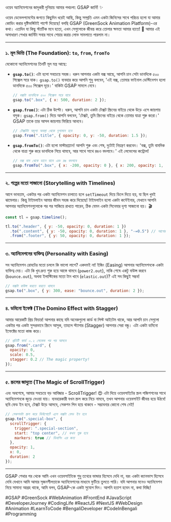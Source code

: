 ওয়েব অ্যানিমেশনের জাদুকরী দুনিয়ায় আমার পথচলা: GSAP জার্নি! ✨

ওয়েব ডেভেলপমেন্টের জগতে কিছুদিন ধরেই আছি, কিন্তু সম্প্রতি এমন একটা জিনিসের সাথে পরিচয় হলো যা আমার কোডিং করার দৃষ্টিভঙ্গিটাই পাল্টে দিয়েছে! বলছি GSAP (GreenSock Animation Platform)-এর কথা। এতদিন যা কিছু স্ট্যাটিক মনে হতো, এখন সেগুলোকে জীবন্ত করে তোলার ক্ষমতা আমার হাতে! 🚀 আমার এই অসাধারণ শেখার জার্নিটা সবার সাথে শেয়ার করার লোভ সামলাতে পারলাম না।

---

### ১. মূল ভিত্তি (The Foundation): `to`, `from`, `fromTo`

যেকোনো অ্যানিমেশনের তিনটি মূল মন্ত্র আছে:

*   **`gsap.to()`**: এটা হলো সবচেয়ে সহজ। ধরুন আপনার একটা বক্স আছে, আপনি চান সেটা ডানদিকে ৫০০ পিক্সেল সরে যাক। `gsap.to()` ব্যবহার করে আপনি শুধু বলবেন, 'এই বক্স, তোমার ফাইনাল ডেস্টিনেশন হলো ডানদিকে ৫০০ পিক্সেল দূরে।' বাকিটা GSAP সামলে নেবে।

    ```javascript
    // বক্সটা ডানদিকে ৫০০ পিক্সেল সরে যাবে
    gsap.to(".box", { x: 500, duration: 2 });
    ```

*   **`gsap.from()`**: এটা ঠিক উল্টো। ধরুন, আপনি চান একটা টেক্সট স্ক্রিনের বাইরে থেকে উড়ে এসে জায়গায় বসুক। `gsap.from()` দিয়ে আপনি বলবেন, 'টেক্সট, তুমি স্ক্রিনের বাইরে থেকে তোমার যাত্রা শুরু করো।' GSAP তাকে তার আসল জায়গায় ফিরিয়ে আনবে।

    ```javascript
    // টেক্সটটা অদৃশ্য অবস্থা থেকে দৃশ্যমান হবে
    gsap.from(".title", { opacity: 0, y: -50, duration: 1.5 });
    ```

*   **`gsap.fromTo()`**: এটা হলো মাস্টারপ্ল্যান! আপনি শুরু এবং শেষ, দুটোই নিয়ন্ত্রণ করবেন। 'বক্স, তুমি বামদিক থেকে যাত্রা শুরু করে ডানদিকে গিয়ে থামবে, আর সাথে সাথে রঙও বদলাবে।' এই লেভেলের কন্ট্রোল!

    ```javascript
    // বক্স বাম থেকে ডানে যাবে এবং রঙ বদলাবে
    gsap.fromTo(".box", { x: -200, opacity: 0 }, { x: 200, opacity: 1, duration: 3 });
    ```

---

### ২. গল্পের মতো সাজানো (Storytelling with Timelines)

আগে ভাবতাম, একটার পর একটা অ্যানিমেশন চালাতে হলে `setTimeout` দিয়ে ডিলে দিতে হয়, যা ছিল খুবই ঝামেলার। কিন্তু টাইমলাইন আমার জীবন সহজ করে দিয়েছে! টাইমলাইন হলো একটা কন্টেইনার, যেখানে আপনি আপনার অ্যানিমেশনগুলোকে পর পর সাজিয়ে রাখতে পারেন, ঠিক যেমন একটা সিনেমার দৃশ্য সাজানো হয়। 🎬

```javascript
const tl = gsap.timeline();

tl.to(".header", { y: -50, opacity: 0, duration: 1 })
  .to(".content", { y: -50, opacity: 0, duration: 1 }, "-=0.5") // আগেরটা শেষ হওয়ার ০.৫ সেকেন্ড আগে শুরু হবে
  .from(".footer", { y: 50, opacity: 0, duration: 1 });
```

---

### ৩. অ্যানিমেশনের ব্যক্তিত্ব (Personality with Easing)

সব অ্যানিমেশন রোবটের মতো চললে কি ভালো লাগে? একদমই না! ইজিং (Easing) আপনার অ্যানিমেশনকে একটা ব্যক্তিত্ব দেয়। এটা কি খুব দ্রুত শুরু হয়ে আস্তে থামবে (`power2.out`), নাকি শেষে একটু বাউন্স করবে (`bounce.out`), অথবা ইলাস্টিকের মতো টান খাবে (`elastic.out`)? এই সব কিছুই সম্ভব!

```javascript
// বক্সটা বাউন্স করতে করতে থামবে
gsap.to(".box", { y: 300, ease: "bounce.out", duration: 2 });
```

---

### ৪. ডমিনো ইফেক্ট (The Domino Effect with Stagger)

আমার আরেকটি প্রিয় ফিচার! আপনার কাছে যদি অনেকগুলো কার্ড বা লিস্ট আইটেম থাকে, আর আপনি চান সেগুলো একটার পর একটা সুন্দরভাবে স্ক্রিনে আসুক, তাহলে স্ট্যাগার (Stagger) আপনার সেরা বন্ধু। এটা একটা ডমিনো ইফেক্টের মতো কাজ করে।

```javascript
// প্রতিটি কার্ড ০.২ সেকেন্ড পর পর আসবে
gsap.from(".card", {
  opacity: 0,
  scale: 0.5,
  stagger: 0.2 // The magic property!
});
```

---

### ৫. স্ক্রলের জাদুতে (The Magic of ScrollTrigger)

এবং অবশেষে, আমার সবচেয়ে বড় আবিষ্কার - ScrollTrigger! 😍 এটা দিয়ে ওয়েবসাইটের স্ক্রল পজিশশনের সাথে অ্যানিমেশনকে জুড়ে দেওয়া যায়। ব্যবহারকারী যখন স্ক্রল করে নিচে নামবে, তখন আপনার ওয়েবসাইট জীবন্ত হয়ে উঠবে! ছবি ফেড ইন হবে, টেক্সট উড়ে আসবে, সেকশন পিন হয়ে থাকবে - সম্ভাবনার কোনো শেষ নেই!

```javascript
// সেকশনটা স্ক্রল করে ভিউপোর্টে এলে বক্সটা ফেড ইন হবে
gsap.to(".special-box", {
  scrollTrigger: {
    trigger: ".special-section",
    start: "top center", // কখন শুরু হবে
    markers: true // ডিবাগিং এর জন্য
  },
  opacity: 1,
  x: 0,
  duration: 2
});
```

---

GSAP শেখার পর থেকে আমি এখন ওয়েবসাইটকে শুধু তথ্যের ভান্ডার হিসেবে দেখি না, বরং একটা ক্যানভাস হিসেবে দেখি যেখানে আমি আমার সৃজনশীলতাকে অ্যানিমেশনের মাধ্যমে ফুটিয়ে তুলতে পারি। যদি আপনার মনেও অ্যানিমেশন নিয়ে সামান্য আগ্রহ থাকে, আমি বলব, GSAP-কে একটা সুযোগ দিন। আপনি হতাশ হবেন না, কথা দিচ্ছি!

#GSAP #GreenSock #WebAnimation #FrontEnd #JavaScript #DeveloperJourney #CodingLife #ReactJS #NextJS #WebDesign #Animation #LearnToCode #BengaliDeveloper #CodeInBengali #Programming

